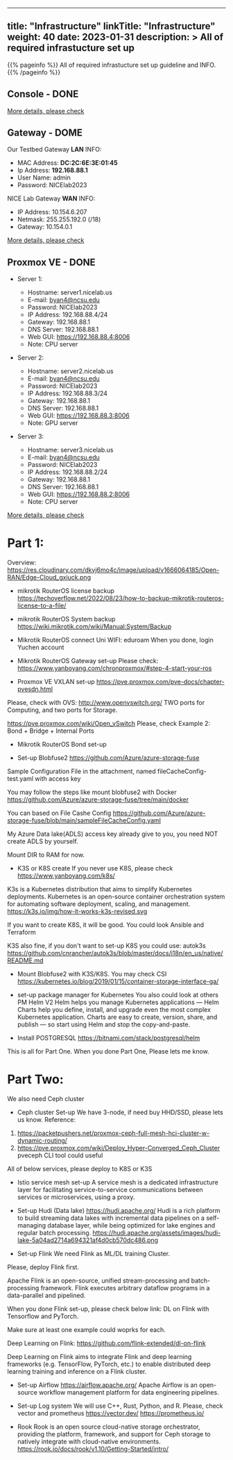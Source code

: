 
---
title: "Infrastructure"
linkTitle: "Infrastructure"
weight: 40
date: 2023-01-31
description: >
  All of required infrastucture set up
---

{{% pageinfo %}}
All of required infrastucture set up guideline and INFO.
{{% /pageinfo %}}

## Console - DONE
[More details, please check](./console/)

## Gateway - DOME
Our Testbed Gateway **LAN** INFO:
  + MAC Address: **DC:2C:6E:3E:01:45**
  + Ip Address: **192.168.88.1**
  + User Name: admin
  + Password: NICElab2023

NICE Lab Gateway **WAN** INFO:
  + IP Address: 10.154.6.207
  + Netmask: 255.255.192.0 (/18)
  + Gateway: 10.154.0.1

[More details, please check](./gateway/)

## Proxmox VE - DONE
  - Server 1:
    - Hostname: server1.nicelab.us
    - E-mail: byan4@ncsu.edu
    - Password:  NICElab2023
    - IP Address: 192.168.88.4/24
    - Gateway: 192.168.88.1
    - DNS Server: 192.168.88.1
    - Web GUI: https://192.168.88.4:8006
    - Note: CPU server
  
  - Server 2:
    - Hostname: server2.nicelab.us
    - E-mail: byan4@ncsu.edu
    - Password: NICElab2023
    - IP Address: 192.168.88.3/24
    - Gateway: 192.168.88.1
    - DNS Server: 192.168.88.1
    - Web GUI: https://192.168.88.3:8006
    - Note: GPU server
    
  - Server 3:
    - Hostname: server3.nicelab.us
    - E-mail: byan4@ncsu.edu
    - Password: NICElab2023
    - IP Address: 192.168.88.2/24
    - Gateway: 192.168.88.1
    - DNS Server: 192.168.88.1
    - Web GUI: https://192.168.88.2:8006
    - Note: CPU server

[More details, please check](./proxmox/)



# Part 1:
Overview:
https://res.cloudinary.com/dkvj6mo4c/image/upload/v1666064185/Open-RAN/Edge-Cloud_gxiuck.png



+ mikrotik RouterOS license backup
https://techoverflow.net/2022/08/23/how-to-backup-mikrotik-routeros-license-to-a-file/

+ mikrotik RouterOS System backup
https://wiki.mikrotik.com/wiki/Manual:System/Backup

+ Mikrotik RouterOS connect Uni WIFI: eduroam
When you done, login Yuchen account

+ Mikrotik RouterOS Gateway set-up
Please check: https://www.yanboyang.com/chronproxmox/#step-4-start-your-ros


+ Proxmox VE VXLAN set-up
https://pve.proxmox.com/pve-docs/chapter-pvesdn.html

Please, check with OVS: http://www.openvswitch.org/
TWO ports for Computing, and two ports for Storage.

https://pve.proxmox.com/wiki/Open_vSwitch
Please, check Example 2: Bond + Bridge + Internal Ports

+ Mikrotik RouterOS Bond set-up

+ Set-up Blobfuse2
https://github.com/Azure/azure-storage-fuse

Sample Configuration File in the attachment, named fileCacheConfig-test.yaml with access key

You may follow the steps like mount blobfuse2 with Docker
https://github.com/Azure/azure-storage-fuse/tree/main/docker

You can based on File Cashe Config
https://github.com/Azure/azure-storage-fuse/blob/main/sampleFileCacheConfig.yaml

My Azure Data lake(ADLS) access key already give to you, you need NOT create ADLS by yourself.

Mount DIR to RAM for now.

+ K3S or K8S create
If you never use K8S, please check
https://www.yanboyang.com/k8s/

K3s is a Kubernetes distribution that aims to simplify Kubernetes deployments. Kubernetes is an open-source container orchestration system for automating software deployment, scaling, and management.
https://k3s.io/img/how-it-works-k3s-revised.svg

If you want to create K8S, it will be good.
You could look Ansible and Terraform

K3S also fine, if you don't want to set-up K8S
you could use: autok3s
https://github.com/cnrancher/autok3s/blob/master/docs/i18n/en_us/native/README.md

+ Mount Blobfuse2 with K3S/K8S. You may check CSI
https://kubernetes.io/blog/2019/01/15/container-storage-interface-ga/

+ set-up package manager for Kubernetes
You also could look at others PM
Helm V2
Helm helps you manage Kubernetes applications — Helm Charts help you define, install, and upgrade even the most complex Kubernetes application.
Charts are easy to create, version, share, and publish — so start using Helm and stop the copy-and-paste.

+ Install POSTGRESQL
https://bitnami.com/stack/postgresql/helm

This is all for Part One. When you done Part One, Please lets me know.

# Part Two:
We also need Ceph cluster

+ Ceph cluster Set-up
We have 3-node, if need buy HHD/SSD, please lets us know.
Reference:
1. https://packetpushers.net/proxmox-ceph-full-mesh-hci-cluster-w-dynamic-routing/
2. https://pve.proxmox.com/wiki/Deploy_Hyper-Converged_Ceph_Cluster
pveceph CLI tool could useful

All of below services, please deploy to K8S or K3S

+ Istio service mesh set-up
A service mesh is a dedicated infrastructure layer for facilitating service-to-service communications between services or microservices, using a proxy.

+ Set-up Hudi (Data lake)
https://hudi.apache.org/
Hudi is a rich platform to build streaming data lakes with incremental data pipelines on a self-managing database layer, while being optimized for lake engines and regular batch processing.
https://hudi.apache.org/assets/images/hudi-lake-5a04ad2714a694321af4d0cb570dc486.png

+ Set-up Flink
We need Flink as ML/DL training Cluster.

Please, deploy Flink first.

Apache Flink is an open-source, unified stream-processing and batch-processing framework. Flink executes arbitrary dataflow programs in a data-parallel and pipelined.

When you done Flink set-up, please check below link: DL on Flink with Tensorflow and PyTorch.

Make sure at least one example could woprks for each.

Deep Learning on Flink: https://github.com/flink-extended/dl-on-flink

Deep Learning on Flink aims to integrate Flink and deep learning frameworks (e.g. TensorFlow, PyTorch, etc.) to enable distributed deep learning training and inference on a Flink cluster.

+ Set-up Airflow
https://airflow.apache.org/
Apache Airflow is an open-source workflow management platform for data engineering pipelines.

+ Set-up Log system
We will use C++, Rust, Python, and R.
Please, check vector and prometheus
https://vector.dev/
https://prometheus.io/

+ Rook
Rook is an open source cloud-native storage orchestrator, providing the platform, framework, and support for Ceph storage to natively integrate with cloud-native environments.
https://rook.io/docs/rook/v1.10/Getting-Started/intro/
